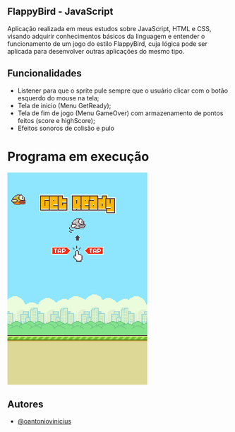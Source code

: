 ## FlappyBird - JavaScript
Aplicação realizada em meus estudos sobre JavaScript, HTML e CSS, visando adquirir conhecimentos básicos da linguagem e entender o funcionamento de um jogo do estilo FlappyBird, cuja
lógica pode ser aplicada para desenvolver outras aplicações do mesmo tipo.


## Funcionalidades

- Listener para que o sprite pule sempre que o usuário clicar com o botão esquerdo do mouse na tela;
- Tela de inicio (Menu GetReady);
- Tela de fim de jogo (Menu GameOver) com armazenamento de pontos feitos (score e highScore);
- Efeitos sonoros de colisão e pulo

# Programa em execução
![Layout](https://github.com/oantoniovinicius/flappy-bird/blob/main/resources/flappyBirdGif.gif)

## Autores

- [@oantoniovinicius](https://www.github.com/oantoniovinicius)

